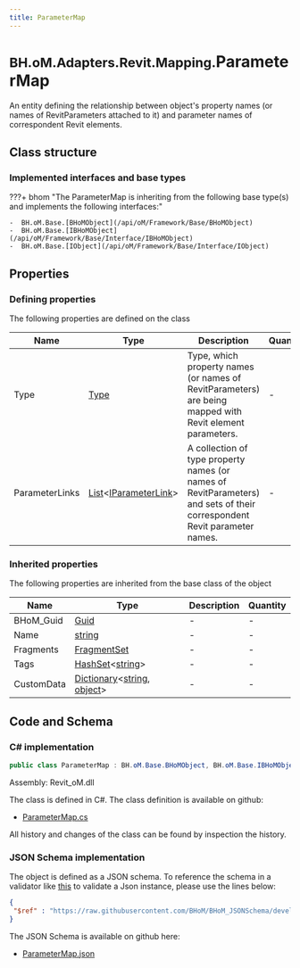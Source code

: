 ```yaml
---
title: ParameterMap
---
```


# <small>BH.oM.Adapters.Revit.Mapping.</small>**ParameterMap**

An entity defining the relationship between object's property names (or names of RevitParameters attached to it) and parameter names of correspondent Revit elements.

## Class structure

### Implemented interfaces and base types

???+ bhom "The ParameterMap is inheriting from the following base type(s) and implements the following interfaces:"

    -  BH.oM.Base.[BHoMObject](/api/oM/Framework/Base/BHoMObject)
    -  BH.oM.Base.[IBHoMObject](/api/oM/Framework/Base/Interface/IBHoMObject)
    -  BH.oM.Base.[IObject](/api/oM/Framework/Base/Interface/IObject)


## Properties



### Defining properties

The following properties are defined on the class

| Name             | Type             | Description      | Quantity         |
|------------------|------------------|------------------|------------------|
| Type | [Type](https://learn.microsoft.com/en-us/dotnet/api/System.Type?view=netstandard-2.0) | Type, which property names (or names of RevitParameters) are being mapped with Revit element parameters. | - |
| ParameterLinks | [List](https://learn.microsoft.com/en-us/dotnet/api/System.Collections.Generic.List-1?view=netstandard-2.0)&lt;[IParameterLink](/api/oM/Adapter/Adapters/Revit/Mapping/IParameterLink)&gt; | A collection of type property names (or names of RevitParameters) and sets of their correspondent Revit parameter names. | - |


### Inherited properties
The following properties are inherited from the base class of the object

| Name             | Type             | Description      | Quantity         |
|------------------|------------------|------------------|------------------|
| BHoM_Guid | [Guid](https://learn.microsoft.com/en-us/dotnet/api/System.Guid?view=netstandard-2.0) | - | - |
| Name | [string](https://learn.microsoft.com/en-us/dotnet/api/System.String?view=netstandard-2.0) | - | - |
| Fragments | [FragmentSet](/api/oM/Framework/Base/FragmentSet) | - | - |
| Tags | [HashSet](https://learn.microsoft.com/en-us/dotnet/api/System.Collections.Generic.HashSet-1?view=netstandard-2.0)&lt;[string](https://learn.microsoft.com/en-us/dotnet/api/System.String?view=netstandard-2.0)&gt; | - | - |
| CustomData | [Dictionary](https://learn.microsoft.com/en-us/dotnet/api/System.Collections.Generic.Dictionary-2?view=netstandard-2.0)&lt;[string](https://learn.microsoft.com/en-us/dotnet/api/System.String?view=netstandard-2.0), [object](https://learn.microsoft.com/en-us/dotnet/api/System.Object?view=netstandard-2.0)&gt; | - | - |


## Code and Schema

### C# implementation

``` C# title="C#"
public class ParameterMap : BH.oM.Base.BHoMObject, BH.oM.Base.IBHoMObject, BH.oM.Base.IObject
```

Assembly: Revit_oM.dll

The class is defined in C#. The class definition is available on github:

- [ParameterMap.cs](https://github.com/BHoM/Revit_Toolkit/blob/develop/Revit_oM/Mapping\ParameterMap.cs)

All history and changes of the class can be found by inspection the history.
### JSON Schema implementation

The object is defined as a JSON schema. To reference the schema in a validator like [this](https://www.jsonschemavalidator.net/) to validate a Json instance, please use the lines below:

``` json title="JSON Schema"
{
 "$ref" : "https://raw.githubusercontent.com/BHoM/BHoM_JSONSchema/develop/Revit_oM/Mapping/ParameterMap.json"
}
```

The JSON Schema is available on github here:

- [ParameterMap.json](https://github.com/BHoM/BHoM_JSONSchema/blob/develop/Revit_oM/Mapping/ParameterMap.json)
